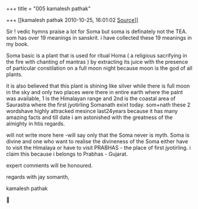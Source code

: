 +++
title = "005 kamalesh pathak"

+++
[[kamalesh pathak	2010-10-25, 16:01:02 [Source](https://groups.google.com/g/samskrita/c/EKRJgUqxc3w)]]



Sir ! vedic hymns praise a lot for Soma but soma is definately not the TEA. som has over 19 meanings in sanskrit. i have collected these 19 meanings in my book.

Soma basic is a plant that is used for ritual Homa ( a religious sacrifying in the fire with chanting of mantras ) by extracting its juice with the presence of particular constilation on a full moon night because moon is the god of all plants.

it is also believed that this plant is shining like silver while there is full moon in the sky and only two places were there in entire earth where the palnt was available, 1 is the Himalayan range and 2nd is the coastal area of Saurastra where the first jyotirling Somanath exixt today. som+nath these 2 wordshave highly attracked mesince last24years because it has many amazing facts and till date i am astonished with the greatness of the almighty in htis regards.

will not write more here -will say only that the Soma never is myth. Soma is divine and one who want to realise the divineness of the Soma either have to visit the Himalaya or have to visit PRABHAS - the place of first jyotirling. i claim this because i belongs to Prabhas - Gujarat.

expert comments will be honoured.

regards with jay somanth,

kamalesh pathak  
  



